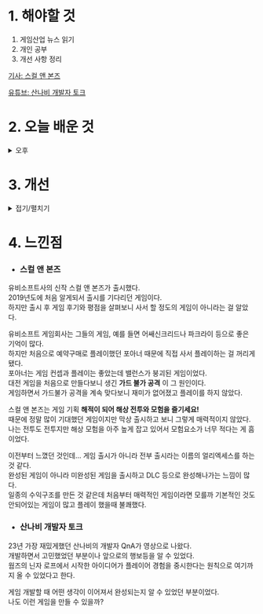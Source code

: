 
# 1. 해야할 것

1. 게임산업 뉴스 읽기 
2. 개인 공부  
3. 개선 사항 정리

[기사: 스컬 앤 본즈](https://www.gamemeca.com/view.php?gid=1745966)

[유튜브: 산나비 개발자 토크](https://www.youtube.com/watch?v=HPviT55uN5E)


# 2. 오늘 배운 것

<details>
<summary>오후</summary>


</details>




# 3. 개선


<details>
<summary>접기/펼치기</summary>


</details>



# 4. 느낀점

* ### 스컬 앤 본즈
유비소프트사의 신작 스컬 앤 본즈가 출시했다.\
2019년도에 처음 알게되서 출시를 기다리던 게임이다.\
하지만 출시 후 게임 후기와 평점을 살펴보니 사서 할 정도의 게임이 아니라는 걸 알았다.

유비소프트 게임회사는 그들의 게임, 예를 들면 어쌔신크리드나 파크라이 등으로 좋은 기억이 많다.\
하지만 처음으로 예약구매로 플레이했던 포아너 때문에 직접 사서 플레이하는 걸 꺼리게 됐다.\
포아너는 게임 컨셉과 플레이는 좋았는데 밸런스가 붕괴된 게임이었다.\
대전 게임을 처음으로 만들다보니 생긴 __가드 불가 공격__ 이 그 원인이다.\
게임하면서 가드불가 공격을 계속 맞다보니 재미가 없어졌고 플레이를 하지 않았다.

스컬 앤 본즈는 게임 기획 __해적이 되어 해상 전투와 모험을 즐기세요!__\
때문에 정말 많이 기대했던 게임이지만 막상 출시하고 보니 그렇게 매력적이지 않았다.\
나는 전투도 전투지만 해상 모험을 아주 높게 잡고 있어서 모험요소가 너무 적다는 게 흠이었다.

이전부터 느꼈던 것인데... 게임 출시가 아니라 전부 출시라는 이름의 얼리엑세스를 하는 것 같다.\
완성된 게임이 아니라 미완성된 게임을 출시하고 DLC 등으로 완성해나가는 느낌이 많다.\
일종의 수익구조를 만든 것 같은데 처음부터 매력적인 게임이라면 모를까 기본적인 것도 안되어있는 게임이 많고 플레이 했을때 불쾌했다.

* ### 산나비 개발자 토크
23년 가장 재밌게했던 산나비의 개발자 QnA가 영상으로 나왔다.\
개발하면서 고민했었던 부분이나 앞으로의 행보등을 알 수 있었다.\
웜즈의 닌자 로프에서 시작한 아이디어가 플레이어 경험을 중시한다는 원칙으로 여기까지 올 수 있었다고 한다.

게임 개발할 때 어떤 생각이 이어져서 완성되는지 알 수 있었던 부분이었다.\
나도 이런 게임을 만들 수 있을까?
